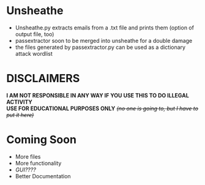 # Unsheathe
- Unsheathe.py extracts emails from a .txt file and prints them (option of output file, too)  
- passextractor soon to be merged into unsheathe for a double damage  
- the files generated by passextractor.py can be used as a dictionary attack wordlist  

# DISCLAIMERS
**I AM NOT RESPONSIBLE IN ANY WAY IF YOU USE THIS TO DO ILLEGAL ACTIVITY  
USE FOR EDUCATIONAL PURPOSES ONLY** *~~(no one is going to, but I have to put it here)~~*  
  
  
# Coming Soon
- More files  
- More functionality  
- *GUI????*  
- Better Documentation
